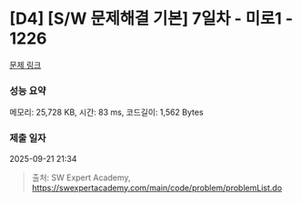 # [D4] [S/W 문제해결 기본] 7일차 - 미로1 - 1226 

[문제 링크](https://swexpertacademy.com/main/code/problem/problemDetail.do?contestProbId=AV14vXUqAGMCFAYD) 

### 성능 요약

메모리: 25,728 KB, 시간: 83 ms, 코드길이: 1,562 Bytes

### 제출 일자

2025-09-21 21:34



> 출처: SW Expert Academy, https://swexpertacademy.com/main/code/problem/problemList.do